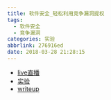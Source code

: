```yaml
---
title: 软件安全_轻松利用竞争漏洞提权
tags:
  - 软件安全
  - 竞争漏洞
categories: 实验
abbrlink: 276916ed
date: 2018-03-28 21:28:15
---
```


- [live直播](https://www.zhihu.com/lives/962332389125562368)
- [实验](http://www.cis.syr.edu/~wedu/seed/Labs_12.04/Software/Race_Condition/)
- [writeup](https://zhuanlan.zhihu.com/p/34976829)
